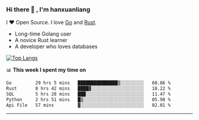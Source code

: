 ### Hi there 👋 , I'm hanxuanliang

<!--
**hanxuanliang/hanxuanliang** is a ✨ _special_ ✨ repository because its `README.md` (this file) appears on your GitHub profile.

Here are some ideas to get you started:

- 🔭 I’m currently working on ...
- 🌱 I’m currently learning ...
- 👯 I’m looking to collaborate on ...
- 🤔 I’m looking for help with ...
- 💬 Ask me about ...
- 📫 How to reach me: ...
- 😄 Pronouns: ...
- ⚡ Fun fact: ...
-->
I ❤ Open Source. I love [Go](https://golang.org) and [Rust](https://www.rust-lang.org/zh-CN/).

* Long-time Golang user
* A novice Rust learner
* A developer who loves databases

[![Top Langs](https://github-readme-stats.vercel.app/api?username=hanxuanliang&show_icons=true&count_private=true&line_height=40)](https://github.com/anuraghazra/github-readme-stats)

📊 **This week I spent my time on**
<!--START_SECTION:waka-->

```txt
Go         29 hrs 5 mins   ███████████████▒░░░░░░░░░   60.86 %
Rust       8 hrs 42 mins   ████▓░░░░░░░░░░░░░░░░░░░░   18.22 %
SQL        5 hrs 28 mins   ███░░░░░░░░░░░░░░░░░░░░░░   11.47 %
Python     2 hrs 51 mins   █▒░░░░░░░░░░░░░░░░░░░░░░░   05.98 %
Api File   57 mins         ▓░░░░░░░░░░░░░░░░░░░░░░░░   02.01 %
```

<!--END_SECTION:waka-->

***
